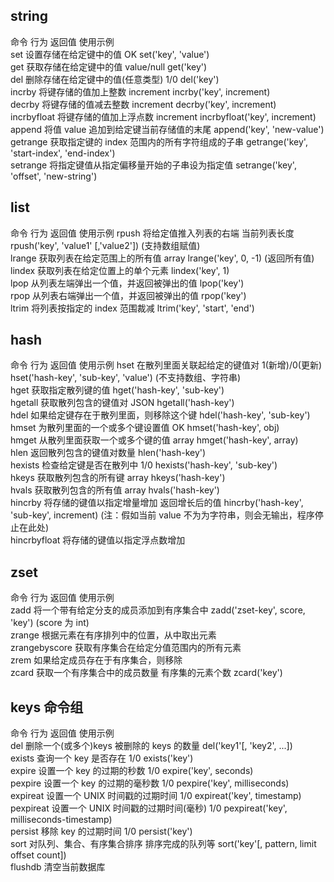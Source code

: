 ## string

命令 行为 返回值 使用示例  
 set 设置存储在给定键中的值 OK set('key', 'value')   
 get 获取存储在给定键中的值 value/null get('key')  
 del 删除存储在给定键中的值(任意类型) 1/0 del('key')  
 incrby 将键存储的值加上整数 increment incrby('key', increment)  
 decrby 将键存储的值减去整数 increment decrby('key', increment)  
 incrbyfloat 将键存储的值加上浮点数 increment incrbyfloat('key', increment)  
 append 将值 value 追加到给定键当前存储值的末尾 append('key', 'new-value')  
 getrange 获取指定键的 index 范围内的所有字符组成的子串 getrange('key', 'start-index', 'end-index')  
 setrange 将指定键值从指定偏移量开始的子串设为指定值 setrange('key', 'offset', 'new-string')

## list

命令 行为 返回值 使用示例
 rpush 将给定值推入列表的右端 当前列表长度 rpush('key', 'value1' [,'value2']) (支持数组赋值)   
 lrange 获取列表在给定范围上的所有值 array lrange('key', 0, -1) (返回所有值)  
 lindex 获取列表在给定位置上的单个元素 lindex('key', 1)  
 lpop 从列表左端弹出一个值，并返回被弹出的值 lpop('key')  
 rpop 从列表右端弹出一个值，并返回被弹出的值 rpop('key')   
 ltrim 将列表按指定的 index 范围裁减 ltrim('key', 'start', 'end')

## hash

命令 行为 返回值 使用示例
 hset 在散列里面关联起给定的键值对 1(新增)/0(更新) hset('hash-key', 'sub-key', 'value') (不支持数组、字符串)  
 hget 获取指定散列键的值 hget('hash-key', 'sub-key')  
 hgetall 获取散列包含的键值对 JSON hgetall('hash-key')  
 hdel 如果给定键存在于散列里面，则移除这个键 hdel('hash-key', 'sub-key')  
 hmset 为散列里面的一个或多个键设置值 OK hmset('hash-key', obj)  
 hmget 从散列里面获取一个或多个键的值 array hmget('hash-key', array)  
 hlen 返回散列包含的键值对数量 hlen('hash-key')  
 hexists 检查给定键是否在散列中 1/0 hexists('hash-key', 'sub-key')  
 hkeys 获取散列包含的所有键 array hkeys('hash-key')  
 hvals 获取散列包含的所有值 array hvals('hash-key')  
 hincrby 将存储的键值以指定增量增加 返回增长后的值 hincrby('hash-key', 'sub-key', increment) (注：假如当前 value 不为为字符串，则会无输出，程序停止在此处)  
 hincrbyfloat 将存储的键值以指定浮点数增加

## zset

命令 行为 返回值 使用示例  
 zadd 将一个带有给定分支的成员添加到有序集合中 zadd('zset-key', score, 'key') (score 为 int)  
 zrange 根据元素在有序排列中的位置，从中取出元素  
 zrangebyscore 获取有序集合在给定分值范围内的所有元素  
 zrem 如果给定成员存在于有序集合，则移除  
 zcard 获取一个有序集合中的成员数量 有序集的元素个数 zcard('key')  

## keys 命令组

命令 行为 返回值 使用示例  
 del 删除一个(或多个)keys 被删除的 keys 的数量 del('key1'[, 'key2', ...])  
 exists 查询一个 key 是否存在 1/0 exists('key')  
 expire 设置一个 key 的过期的秒数 1/0 expire('key', seconds)  
 pexpire 设置一个 key 的过期的毫秒数 1/0 pexpire('key', milliseconds)  
 expireat 设置一个 UNIX 时间戳的过期时间 1/0 expireat('key', timestamp)  
 pexpireat 设置一个 UNIX 时间戳的过期时间(毫秒) 1/0 pexpireat('key', milliseconds-timestamp)  
 persist 移除 key 的过期时间 1/0 persist('key')  
 sort 对队列、集合、有序集合排序 排序完成的队列等 sort('key'[, pattern, limit offset count])  
 flushdb 清空当前数据库